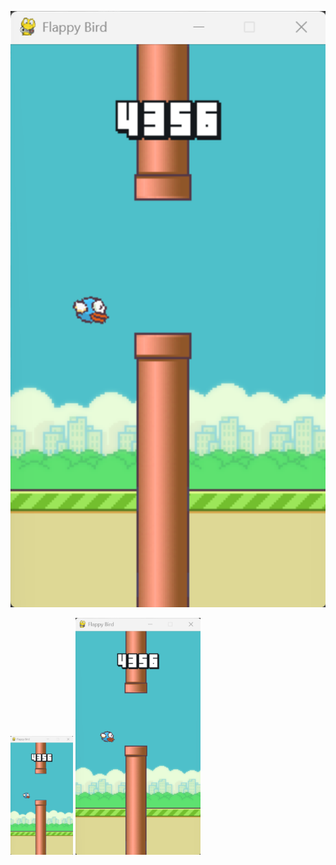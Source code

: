 ![hello](https://github.com/Mahendra-Singh-Thakur/check/blob/main/Screenshot%202025-05-28%20083447.png)


<img src="https://github.com/Mahendra-Singh-Thakur/check/blob/main/Screenshot%202025-05-28%20083447.png" alt="Flappy Bird" width="100"/>
<img src="https://github.com/Mahendra-Singh-Thakur/check/blob/main/Screenshot%202025-05-28%20083447.png" alt="Flappy Bird" width="200"/>
